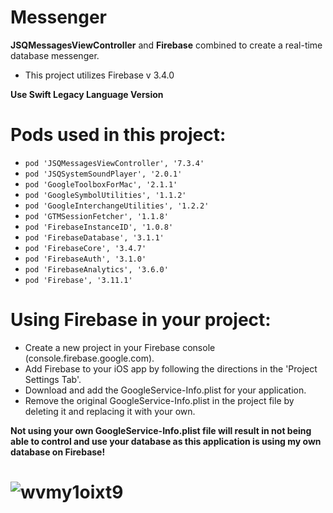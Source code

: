 # Messenger
**JSQMessagesViewController** and **Firebase** combined to create a real-time database messenger.

* This project utilizes Firebase v 3.4.0

**Use Swift Legacy Language Version**

# Pods used in this project:

* ``pod 'JSQMessagesViewController', '7.3.4'``
* ``pod 'JSQSystemSoundPlayer', '2.0.1'``
* ``pod 'GoogleToolboxForMac', '2.1.1'``
* ``pod 'GoogleSymbolUtilities', '1.1.2'``
* ``pod 'GoogleInterchangeUtilities', '1.2.2'``
* ``pod 'GTMSessionFetcher', '1.1.8'``
* ``pod 'FirebaseInstanceID', '1.0.8'``
* ``pod 'FirebaseDatabase', '3.1.1'``
* ``pod 'FirebaseCore', '3.4.7'``
* ``pod 'FirebaseAuth', '3.1.0'``
* ``pod 'FirebaseAnalytics', '3.6.0'``
* ``pod 'Firebase', '3.11.1'``


# Using Firebase in your project:
* Create a new project in your Firebase console (console.firebase.google.com).
* Add Firebase to your iOS app by following the directions in the 'Project Settings Tab'.
* Download and add the GoogleService-Info.plist for your application.
* Remove the original GoogleService-Info.plist in the project file by deleting it and replacing it with your own.

**Not using your own GoogleService-Info.plist file will result in not being able to control and use your database as this application is using my own database on Firebase!**


# ![wvmy1oixt9](https://cloud.githubusercontent.com/assets/21044119/20313885/51f20368-ab26-11e6-9873-2f6fd505dcc4.gif)
